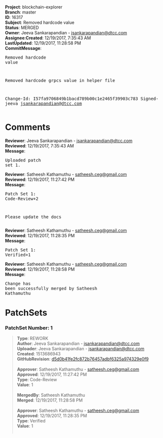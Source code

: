 <strong>Project</strong>: blockchain-explorer</br><strong>Branch</strong>: master<br><strong>ID</strong>: 16317<br><strong>Subject</strong>: Removed hardcode value<br><strong>Status</strong>: MERGED<br><strong>Owner</strong>: Jeeva Sankarapandian - jsankarapandian@dtcc.com<br><strong>Assignee</strong>:<strong>Created</strong>: 12/19/2017, 7:35:43 AM<br><strong>LastUpdated</strong>: 12/19/2017, 11:28:58 PM<br><strong>CommitMessage</strong>:<br><pre>Removed hardcode value

Removed hardcode grpcs value in helper file

Change-Id: I57fa9706849b1bacd789b00c1e2465f39903c783
Signed-off-by: jeeva <jsankarapandian@dtcc.com>
</pre><h1>Comments</h1><strong>Reviewer</strong>: Jeeva Sankarapandian - jsankarapandian@dtcc.com<br><strong>Reviewed</strong>: 12/19/2017, 7:35:43 AM<br><strong>Message</strong>: <pre>Uploaded patch set 1.</pre><strong>Reviewer</strong>: Satheesh Kathamuthu - satheesh.ceg@gmail.com<br><strong>Reviewed</strong>: 12/19/2017, 11:27:42 PM<br><strong>Message</strong>: <pre>Patch Set 1: Code-Review+2

Please update the docs</pre><strong>Reviewer</strong>: Satheesh Kathamuthu - satheesh.ceg@gmail.com<br><strong>Reviewed</strong>: 12/19/2017, 11:28:35 PM<br><strong>Message</strong>: <pre>Patch Set 1: Verified+1</pre><strong>Reviewer</strong>: Satheesh Kathamuthu - satheesh.ceg@gmail.com<br><strong>Reviewed</strong>: 12/19/2017, 11:28:58 PM<br><strong>Message</strong>: <pre>Change has been successfully merged by Satheesh Kathamuthu</pre><h1>PatchSets</h1><h3>PatchSet Number: 1</h3><blockquote><strong>Type</strong>: REWORK<br><strong>Author</strong>: Jeeva Sankarapandian - jsankarapandian@dtcc.com<br><strong>Uploader</strong>: Jeeva Sankarapandian - jsankarapandian@dtcc.com<br><strong>Created</strong>: 1513686943<br><strong>GitHubRevision</strong>: [d5d0b41fe2fc872b76457adbf6325a974329e0f9](https://github.com/hyperledger/blockchain-explorer/commit/d5d0b41fe2fc872b76457adbf6325a974329e0f9)<br><br><strong>Approver</strong>: Satheesh Kathamuthu - satheesh.ceg@gmail.com<br><strong>Approved</strong>: 12/19/2017, 11:27:42 PM<br><strong>Type</strong>: Code-Review<br><strong>Value</strong>: 1<br><br><strong>MergedBy</strong>: Satheesh Kathamuthu<br><strong>Merged</strong>: 12/19/2017, 11:28:58 PM<br><br><strong>Approver</strong>: Satheesh Kathamuthu - satheesh.ceg@gmail.com<br><strong>Approved</strong>: 12/19/2017, 11:28:35 PM<br><strong>Type</strong>: Verified<br><strong>Value</strong>: 1<br><br></blockquote>